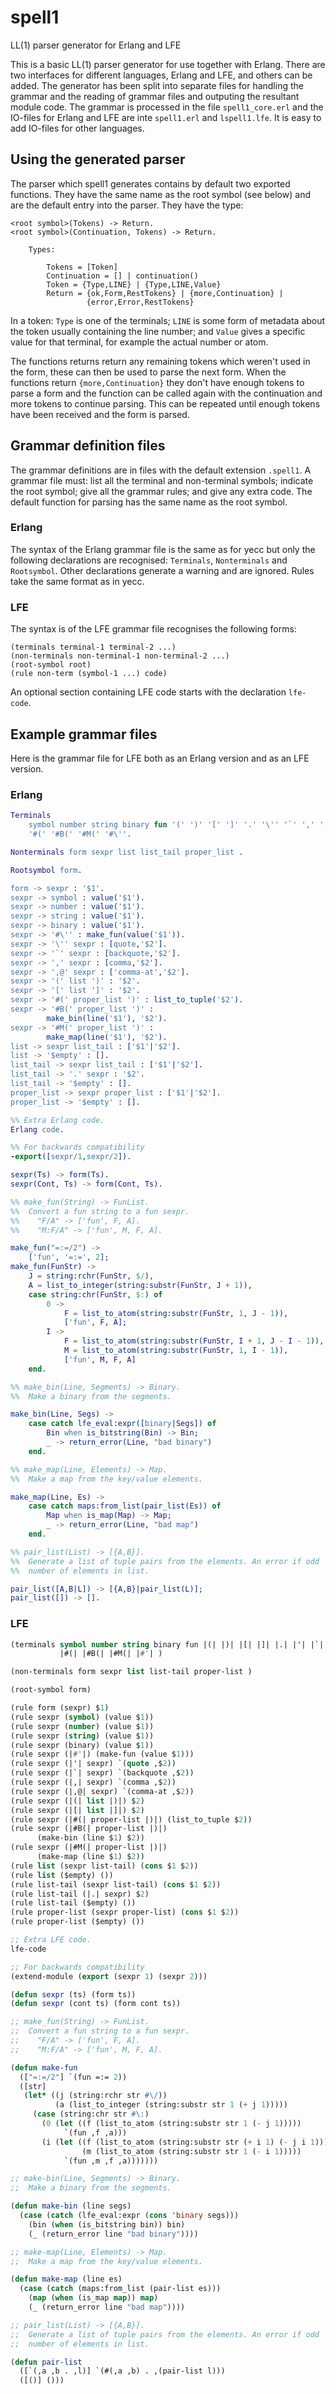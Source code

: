 # spell1
LL(1) parser generator for Erlang and LFE

This is a basic LL(1) parser generator for use together with
Erlang. There are two interfaces for different languages, Erlang and
LFE, and others can be added. The generator has been split into
separate files for handling the grammar and the reading of grammar
files and outputing the resultant module code. The grammar is
processed in the file `spell1_core.erl` and the IO-files for Erlang
and LFE are inte `spell1.erl` and `lspell1.lfe`. It is easy to add
IO-files for other languages.

## Using the generated parser

The parser which spell1 generates contains by default two exported
functions. They have the same name as the root symbol (see below) and
are the default entry into the parser. They have the type:

    <root symbol>(Tokens) -> Return.
    <root symbol>(Continuation, Tokens) -> Return.
    
        Types:
        
            Tokens = [Token]
            Continuation = [] | continuation()
            Token = {Type,LINE} | {Type,LINE,Value}
            Return = {ok,Form,RestTokens} | {more,Continuation} |
                     {error,Error,RestTokens}

In a token: `Type` is one of the terminals; `LINE` is some form of metadata
about the token usually containing the line number; and `Value` gives
a specific value for that terminal, for example the actual number or
atom.

The functions returns return any remaining tokens which weren't used
in the form, these can then be used to parse the next form. When the
functions return `{more,Continuation}` they don't have enough tokens
to parse a form and the function can be called again with the
continuation and more tokens to continue parsing. This can be repeated
until enough tokens have been received and the form is parsed.

## Grammar definition files

The grammar definitions are in files with the default extension
`.spell1`. A grammar file must: list all the terminal and non-terminal
symbols; indicate the root symbol; give all the grammar rules; and
give any extra code. The default function for parsing has the same
name as the root symbol.

### Erlang

The syntax of the Erlang grammar file is the same as for yecc but only
the following declarations are recognised: `Terminals`, `Nonterminals`
and `Rootsymbol`. Other declarations generate a warning and are
ignored. Rules take the same format as in yecc.

### LFE

The syntax is of the LFE grammar file recognises the following forms:

    (terminals terminal-1 terminal-2 ...)
    (non-terminals non-terminal-1 non-terminal-2 ...)
    (root-symbol root)
    (rule non-term (symbol-1 ...) code)

An optional section containing LFE code starts with the declaration `lfe-code`.

## Example grammar files

Here is the grammar file for LFE both as an Erlang version and as an
LFE version.

### Erlang

```erlang
Terminals
    symbol number string binary fun '(' ')' '[' ']' '.' '\'' '`' ',' ',@'
    '#(' '#B(' '#M(' '#\''.

Nonterminals form sexpr list list_tail proper_list .

Rootsymbol form.

form -> sexpr : '$1'.
sexpr -> symbol : value('$1').
sexpr -> number : value('$1').
sexpr -> string : value('$1').
sexpr -> binary : value('$1').
sexpr -> '#\'' : make_fun(value('$1')).
sexpr -> '\'' sexpr : [quote,'$2'].
sexpr -> '`' sexpr : [backquote,'$2'].
sexpr -> ',' sexpr : [comma,'$2'].
sexpr -> ',@' sexpr : ['comma-at','$2'].
sexpr -> '(' list ')' : '$2'.
sexpr -> '[' list ']' : '$2'.
sexpr -> '#(' proper_list ')' : list_to_tuple('$2').
sexpr -> '#B(' proper_list ')' :
        make_bin(line('$1'), '$2').
sexpr -> '#M(' proper_list ')' :
        make_map(line('$1'), '$2').
list -> sexpr list_tail : ['$1'|'$2'].
list -> '$empty' : [].
list_tail -> sexpr list_tail : ['$1'|'$2'].
list_tail -> '.' sexpr : '$2'.
list_tail -> '$empty' : [].
proper_list -> sexpr proper_list : ['$1'|'$2'].
proper_list -> '$empty' : [].

%% Extra Erlang code.
Erlang code.

%% For backwards compatibility
-export([sexpr/1,sexpr/2]).

sexpr(Ts) -> form(Ts).
sexpr(Cont, Ts) -> form(Cont, Ts).

%% make_fun(String) -> FunList.
%%  Convert a fun string to a fun sexpr.
%%    "F/A" -> ['fun', F, A].
%%    "M:F/A" -> ['fun', M, F, A].

make_fun("=:=/2") ->
    ['fun', '=:=', 2];
make_fun(FunStr) ->
    J = string:rchr(FunStr, $/),
    A = list_to_integer(string:substr(FunStr, J + 1)),
    case string:chr(FunStr, $:) of
        0 ->
            F = list_to_atom(string:substr(FunStr, 1, J - 1)),
            ['fun', F, A];
        I ->
            F = list_to_atom(string:substr(FunStr, I + 1, J - I - 1)),
            M = list_to_atom(string:substr(FunStr, 1, I - 1)),
            ['fun', M, F, A]
    end.

%% make_bin(Line, Segments) -> Binary.
%%  Make a binary from the segments.

make_bin(Line, Segs) ->
    case catch lfe_eval:expr([binary|Segs]) of
        Bin when is_bitstring(Bin) -> Bin;
        _ -> return_error(Line, "bad binary")
    end.

%% make_map(Line, Elements) -> Map.
%%  Make a map from the key/value elements.

make_map(Line, Es) ->
    case catch maps:from_list(pair_list(Es)) of
        Map when is_map(Map) -> Map;
        _ -> return_error(Line, "bad map")
    end.

%% pair_list(List) -> [{A,B}].
%%  Generate a list of tuple pairs from the elements. An error if odd
%%  number of elements in list.

pair_list([A,B|L]) -> [{A,B}|pair_list(L)];
pair_list([]) -> [].
```

### LFE

```lisp
(terminals symbol number string binary fun |(| |)| |[| |]| |.| |'| |`| |,| |,@|
           |#(| |#B(| |#M(| |#'| )

(non-terminals form sexpr list list-tail proper-list )

(root-symbol form)

(rule form (sexpr) $1)
(rule sexpr (symbol) (value $1))
(rule sexpr (number) (value $1))
(rule sexpr (string) (value $1))
(rule sexpr (binary) (value $1))
(rule sexpr (|#'|) (make-fun (value $1)))
(rule sexpr (|'| sexpr) `(quote ,$2))
(rule sexpr (|`| sexpr) `(backquote ,$2))
(rule sexpr (|,| sexpr) `(comma ,$2))
(rule sexpr (|,@| sexpr) `(comma-at ,$2))
(rule sexpr (|(| list |)|) $2)
(rule sexpr (|[| list |]|) $2)
(rule sexpr (|#(| proper-list |)|) (list_to_tuple $2))
(rule sexpr (|#B(| proper-list |)|)
      (make-bin (line $1) $2))
(rule sexpr (|#M(| proper-list |)|)
      (make-map (line $1) $2))
(rule list (sexpr list-tail) (cons $1 $2))
(rule list ($empty) ())
(rule list-tail (sexpr list-tail) (cons $1 $2))
(rule list-tail (|.| sexpr) $2)
(rule list-tail ($empty) ())
(rule proper-list (sexpr proper-list) (cons $1 $2))
(rule proper-list ($empty) ())

;; Extra LFE code.
lfe-code

;; For backwards compatibility
(extend-module (export (sexpr 1) (sexpr 2)))

(defun sexpr (ts) (form ts))
(defun sexpr (cont ts) (form cont ts))

;; make_fun(String) -> FunList.
;;  Convert a fun string to a fun sexpr.
;;    "F/A" -> ['fun', F, A].
;;    "M:F/A" -> ['fun', M, F, A].

(defun make-fun
  (["=:=/2"] `(fun =:= 2))
  ([str]
   (let* ((j (string:rchr str #\/))
          (a (list_to_integer (string:substr str 1 (+ j 1)))))
     (case (string:chr str #\:)
       (0 (let ((f (list_to_atom (string:substr str 1 (- j 1)))))
            `(fun ,f ,a)))
       (i (let ((f (list_to_atom (string:substr str (+ i 1) (- j i 1))))
                (m (list_to_atom (string:substr str 1 (- i 1)))))
            `(fun ,m ,f ,a)))))))

;; make-bin(Line, Segments) -> Binary.
;;  Make a binary from the segments.

(defun make-bin (line segs)
  (case (catch (lfe_eval:expr (cons 'binary segs)))
    (bin (when (is_bitstring bin)) bin)
    (_ (return_error line "bad binary"))))

;; make-map(Line, Elements) -> Map.
;;  Make a map from the key/value elements.

(defun make-map (line es)
  (case (catch (maps:from_list (pair-list es)))
    (map (when (is_map map)) map)
    (_ (return_error line "bad map"))))

;; pair_list(List) -> [{A,B}].
;;  Generate a list of tuple pairs from the elements. An error if odd
;;  number of elements in list.

(defun pair-list
  ([`(,a ,b . ,l)] `(#(,a ,b) . ,(pair-list l)))
  ([()] ()))
```
